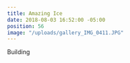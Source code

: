 ```yaml
---
title: Amazing Ice
date: 2018-08-03 16:52:00 -05:00
position: 56
image: "/uploads/gallery_IMG_0411.JPG"
---
```


Building